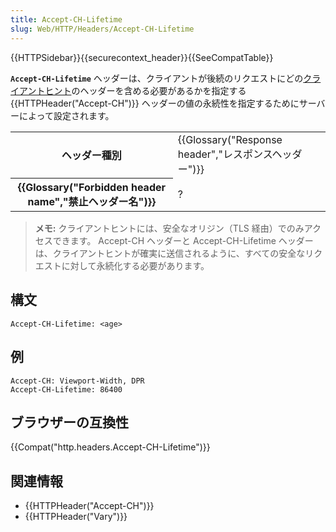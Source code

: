```yaml
---
title: Accept-CH-Lifetime
slug: Web/HTTP/Headers/Accept-CH-Lifetime
---
```


{{HTTPSidebar}}{{securecontext_header}}{{SeeCompatTable}}

**`Accept-CH-Lifetime`** ヘッダーは、クライアントが後続のリクエストにどの[クライアントヒント](/ja/docs/Glossary/Client_hints)のヘッダーを含める必要があるかを指定する {{HTTPHeader("Accept-CH")}} ヘッダーの値の永続性を指定するためにサーバーによって設定されます。

<table class="properties">
  <tbody>
    <tr>
      <th scope="row">ヘッダー種別</th>
      <td>
        {{Glossary("Response header","レスポンスヘッダー")}}
      </td>
    </tr>
    <tr>
      <th scope="row">
        {{Glossary("Forbidden header name","禁止ヘッダー名")}}
      </th>
      <td>?</td>
    </tr>
  </tbody>
</table>

> **メモ:** クライアントヒントには、安全なオリジン（TLS 経由）でのみアクセスできます。 Accept-CH ヘッダーと Accept-CH-Lifetime ヘッダーは、クライアントヒントが確実に送信されるように、すべての安全なリクエストに対して永続化する必要があります。

## 構文

```
Accept-CH-Lifetime: <age>
```

## 例

```
Accept-CH: Viewport-Width, DPR
Accept-CH-Lifetime: 86400
```

## ブラウザーの互換性

{{Compat("http.headers.Accept-CH-Lifetime")}}

## 関連情報

- {{HTTPHeader("Accept-CH")}}
- {{HTTPHeader("Vary")}}
